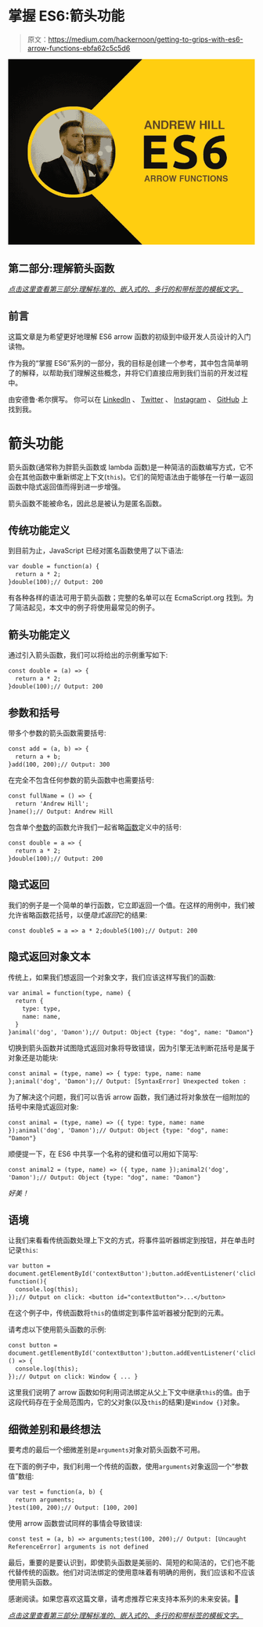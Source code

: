 # 掌握 ES6:箭头功能

> 原文：<https://medium.com/hackernoon/getting-to-grips-with-es6-arrow-functions-ebfa62c5c5d6>

![](img/63de466da92fbf101000db58b95892bf.png)

## 第二部分:理解箭头函数

[*点击这里查看第三部分:理解标准的、嵌入式的、多行的和带标签的模板文字。*](/@andrewjrhill/getting-to-grips-with-es6-template-literals-9a42e4389e1e#.5opel5frn)

## **前言**

这篇文章是为希望更好地理解 ES6 arrow 函数的初级到中级开发人员设计的入门读物。

作为我的“掌握 ES6”系列的一部分，我的目标是创建一个参考，其中包含简单明了的解释，以帮助我们理解这些概念，并将它们直接应用到我们当前的开发过程中。

由安德鲁·希尔撰写。
你可以在 [LinkedIn](http://www.linkedin.com/in/andrewjrhill) 、 [Twitter](https://twitter.com/andrewjrhill) 、 [Instagram](https://www.instagram.com/andrewshills/) 、 [GitHub](https://github.com/Sntax/) 上找到我。

# 箭头功能

箭头函数(通常称为胖箭头函数或 lambda 函数)是一种简洁的函数编写方式，它不会在其他函数中重新绑定上下文(`this`)。它们的简短语法由于能够在一行单一返回函数中隐式返回值而得到进一步增强。

箭头函数不能被命名，因此总是被认为是匿名函数。

## **传统功能定义**

到目前为止，JavaScript 已经对匿名函数使用了以下语法:

```
var double = function(a) {
  return a * 2;
}double(100);// Output: 200
```

有各种各样的语法可用于箭头函数；完整的名单可以在 EcmaScript.org 找到。为了简洁起见，本文中的例子将使用最常见的例子。

## **箭头功能定义**

通过引入箭头函数，我们可以将给出的示例重写如下:

```
const double = (a) => {
  return a * 2;
}double(100);// Output: 200
```

## **参数和括号**

带多个参数的箭头函数需要括号:

```
const add = (a, b) => {
  return a + b;
}add(100, 200);// Output: 300
```

在完全不包含任何参数的箭头函数中也需要括号:

```
const fullName = () => {
  return 'Andrew Hill';
}name();// Output: Andrew Hill
```

包含单个[参数](https://hackernoon.com/tagged/parameter)的函数允许我们一起省略[函数](https://hackernoon.com/tagged/function)定义中的括号:

```
const double = a => {
  return a * 2;
}double(100);// Output: 200
```

## **隐式返回**

我们的例子是一个简单的单行函数，它立即返回一个值。在这样的用例中，我们被允许省略函数花括号，以便*隐式返回*它的结果:

```
const double5 = a => a * 2;double5(100);// Output: 200
```

## 隐式返回对象文本

传统上，如果我们想返回一个对象文字，我们应该这样写我们的函数:

```
var animal = function(type, name) {
  return {
    type: type,
    name: name,
  }
}animal('dog', 'Damon');// Output: Object {type: "dog", name: "Damon"}
```

切换到箭头函数并试图隐式返回对象将导致错误，因为引擎无法判断花括号是属于对象还是功能块:

```
const animal = (type, name) => { type: type, name: name };animal('dog', 'Damon');// Output: [SyntaxError] Unexpected token :
```

为了解决这个问题，我们可以告诉 arrow 函数，我们通过将对象放在一组附加的括号中来隐式返回对象:

```
const animal = (type, name) => ({ type: type, name: name });animal('dog', 'Damon');// Output: Object {type: "dog", name: "Damon"}
```

顺便提一下，在 ES6 中共享一个名称的键和值可以用如下简写:

```
const animal2 = (type, name) => ({ type, name });animal2('dog', 'Damon');// Output: Object {type: "dog", name: "Damon"}
```

*好美！*

## 语境

让我们来看看传统函数处理上下文的方式，将事件监听器绑定到按钮，并在单击时记录`this`:

```
var button = document.getElementById('contextButton');button.addEventListener('click', function(){
  console.log(this);
});// Output on click: <button id="contextButton">...</button> 
```

在这个例子中，传统函数将`this`的值绑定到事件监听器被分配到的元素。

请考虑以下使用箭头函数的示例:

```
const button = document.getElementById('contextButton');button.addEventListener('click', () => {
  console.log(this);
});// Output on click: Window { ... }
```

这里我们说明了 arrow 函数如何利用词法绑定从父上下文中继承`this`的值。由于这段代码存在于全局范围内，它的父对象(以及`this`的结果)是`Window {}`对象。

## 细微差别和最终想法

要考虑的最后一个细微差别是`arguments`对象对箭头函数不可用。

在下面的例子中，我们利用一个传统的函数，使用`arguments`对象返回一个“参数值”数组:

```
var test = function(a, b) {
  return arguments;
}test(100, 200);// Output: [100, 200]
```

使用 arrow 函数尝试同样的事情会导致错误:

```
const test = (a, b) => arguments;test(100, 200);// Output: [Uncaught ReferenceError] arguments is not defined
```

最后，重要的是要认识到，即使箭头函数是美丽的、简短的和简洁的，它们也不能代替传统的函数。他们对词法绑定的使用意味着有明确的用例，我们应该和不应该使用箭头函数。

感谢阅读。如果您喜欢这篇文章，请考虑推荐它来支持本系列的未来安装。👏

[*点击这里查看第三部分:理解标准的、嵌入式的、多行的和带标签的模板文字。*](/@andrewjrhill/getting-to-grips-with-es6-template-literals-9a42e4389e1e#.5opel5frn)